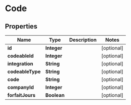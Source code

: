 

# Code


## Properties

| Name | Type | Description | Notes |
|------------ | ------------- | ------------- | -------------|
|**id** | **Integer** |  |  [optional] |
|**codeableId** | **Integer** |  |  [optional] |
|**integration** | **String** |  |  [optional] |
|**codeableType** | **String** |  |  [optional] |
|**code** | **String** |  |  [optional] |
|**companyId** | **Integer** |  |  [optional] |
|**forfaitJours** | **Boolean** |  |  [optional] |



